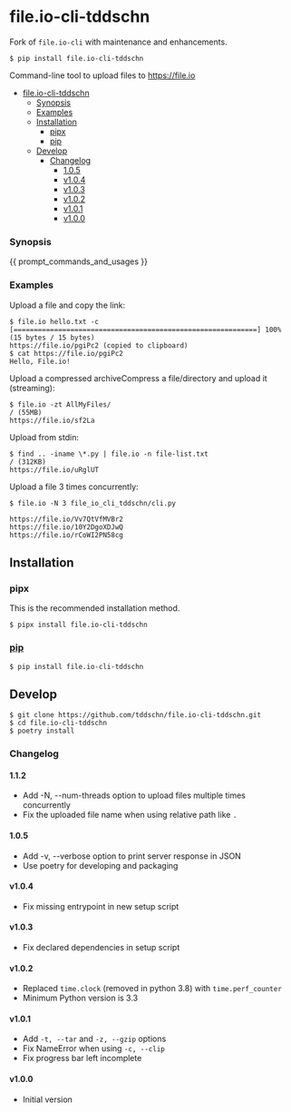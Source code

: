 # file.io-cli-tddschn

Fork of `file.io-cli` with maintenance and enhancements.

    $ pip install file.io-cli-tddschn

Command-line tool to upload files to https://file.io

  [file.io]: https://www.file.io

- [file.io-cli-tddschn](#fileio-cli-tddschn)
    - [Synopsis](#synopsis)
    - [Examples](#examples)
  - [Installation](#installation)
    - [pipx](#pipx)
    - [pip](#pip)
  - [Develop](#develop)
    - [Changelog](#changelog)
      - [1.0.5](#105)
      - [v1.0.4](#v104)
      - [v1.0.3](#v103)
      - [v1.0.2](#v102)
      - [v1.0.1](#v101)
      - [v1.0.0](#v100)


### Synopsis

{{ prompt_commands_and_usages }}

### Examples

Upload a file and copy the link:

```
$ file.io hello.txt -c
[============================================================] 100% (15 bytes / 15 bytes)
https://file.io/pgiPc2 (copied to clipboard)
$ cat https://file.io/pgiPc2
Hello, File.io!
```

Upload a compressed archiveCompress a file/directory and upload it (streaming):

```
$ file.io -zt AllMyFiles/
/ (55MB)
https://file.io/sf2La
```

Upload from stdin:

```
$ find .. -iname \*.py | file.io -n file-list.txt
/ (312KB)
https://file.io/uRglUT
```

Upload a file 3 times concurrently:

```
$ file.io -N 3 file_io_cli_tddschn/cli.py

https://file.io/Vv7QtVfMVBr2
https://file.io/10Y2DgoXDJwQ
https://file.io/rCoWI2PN58cg
```

## Installation

### pipx

This is the recommended installation method.

```
$ pipx install file.io-cli-tddschn
```

### [pip](https://pypi.org/project/file.io-cli-tddschn/)

```
$ pip install file.io-cli-tddschn
```

## Develop

```
$ git clone https://github.com/tddschn/file.io-cli-tddschn.git
$ cd file.io-cli-tddschn
$ poetry install
```

### Changelog

#### 1.1.2

* Add -N, --num-threads option to upload files multiple times concurrently
* Fix the uploaded file name when using relative path like `.`

#### 1.0.5

* Add -v, --verbose option to print server response in JSON
* Use poetry for developing and packaging

#### v1.0.4

* Fix missing entrypoint in new setup script

#### v1.0.3

* Fix declared dependencies in setup script

#### v1.0.2

* Replaced `time.clock` (removed in python 3.8) with `time.perf_counter`
* Minimum Python version is 3.3

#### v1.0.1

* Add `-t, --tar` and `-z, --gzip` options
* Fix NameError when using `-c, --clip`
* Fix progress bar left incomplete

#### v1.0.0

* Initial version
